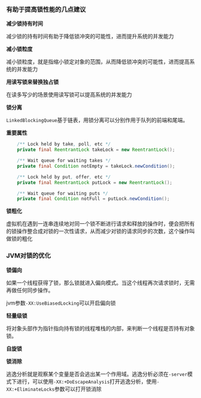 ### 有助于提高锁性能的几点建议
**减少锁持有时间**

减少锁的持有时间有助于降低锁冲突的可能性，进而提升系统的并发能力

**减小锁粒度**

减小锁粒度，就是指缩小锁定对象的范围，从而降低锁冲突的可能性，进而提高系统的并发能力

**用读写锁来替换独占锁**

在读多写少的场景使用读写锁可以提高系统的并发能力

**锁分离**

`LinkedBlockingQueue`基于链表，用锁分离可以分别作用于队列的前端和尾端。

**重要属性**

```java
    /** Lock held by take, poll, etc */
    private final ReentrantLock takeLock = new ReentrantLock();

    /** Wait queue for waiting takes */
    private final Condition notEmpty = takeLock.newCondition();

    /** Lock held by put, offer, etc */
    private final ReentrantLock putLock = new ReentrantLock();

    /** Wait queue for waiting puts */
    private final Condition notFull = putLock.newCondition();

```

**锁粗化**

虚拟机在遇到一连串连续地对同一个锁不断进行请求和释放的操作时，便会把所有的锁操作整合成对锁的一次性请求，从而减少对锁的请求同步的次数，这个操作叫做锁的粗化


### JVM对锁的优化
**锁偏向**

如果一个线程获得了锁，那么锁就进入偏向模式。当这个线程再次请求锁时，无需再做任何同步操作。

jvm参数`-XX:UseBiasedLocking`可以开启偏向锁

**轻量级锁**

将对象头部作为指针指向持有锁的线程堆栈的内部，来判断一个线程是否持有对象锁。

**自旋锁**



**锁消除**

逃逸分析就是观察某个变量是否会逃出某一个作用域。逃逸分析必须在`-server`模式下进行，可以使用`-XX:+DoEscapeAnalysis`打开逃逸分析，使用`-XX:+EliminateLocks`参数可以打开锁消除






